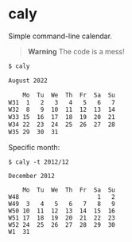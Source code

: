 # caly

Simple command-line calendar.

> **Warning**
> The code is a mess!

```sh
$ caly

August 2022

	Mo	Tu	We	Th	Fr	Sa	Su
W31	 1	 2	 3	 4	 5	 6	 7
W32	 8	 9	10	11	12	13	14
W33	15	16	17	18	19	20	21
W34	22	23	24	25	26	27	28
W35	29	30	31
```

Specific month:

```
$ caly -t 2012/12

December 2012

	Mo	Tu	We	Th	Fr	Sa	Su
W48						 1	 2
W49	 3	 4	 5	 6	 7	 8	 9
W50	10	11	12	13	14	15	16
W51	17	18	19	20	21	22	23
W52	24	25	26	27	28	29	30
W1	31
```
